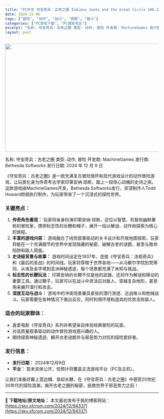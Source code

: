 ```yaml
---
title: "PC中文 夺宝奇兵：古老之圈 Indiana Jones and the Great Circle 106.23G"
date: 2024-12-06
tags: ["冒险", "动作", "战斗", "探索", "格斗"]
categories: ["PC游戏下载", "PC游戏专区"]
excerpt: "名称: 夺宝奇兵：古老之圈 类型: 动作, 冒险 开发商: MachineGames 发行商: Bethesda Softworks 发行日期: 2024 年 12 月 9 日 《夺宝奇兵：古老之圈》是一款充满复古冒险情怀和现代游戏设计的动作冒险游戏，让玩家化身为传奇考古学家印第安纳·琼斯，踏上一段&hellip;"
layout: post
---
```


<img class="aligncenter size-full wp-image-94292" src="https://sky.sfcrom.com/wp-content/uploads/2024/12/202412061108021.webp" alt="" width="616" height="353" />

名称: 夺宝奇兵：古老之圈
类型: 动作, 冒险
开发商: MachineGames
发行商: Bethesda Softworks
发行日期: 2024 年 12 月 9 日

《夺宝奇兵：古老之圈》是一款充满复古冒险情怀和现代游戏设计的动作冒险游戏，让玩家化身为传奇考古学家印第安纳·琼斯，踏上一段惊心动魄的史诗之旅。这款游戏由MachineGames开发，Bethesda Softworks发行，资深制作人Todd Howard担纲执行制作，为玩家带来了一个沉浸式的探险世界。
<h3><strong>关键亮点：</strong></h3>
<ol>
 	<li><strong>传奇角色重现：</strong> 玩家将亲身扮演印第安纳·琼斯，这位以智慧、机智和幽默著称的冒险家，携带标志性的长鞭和帽子，展开一段以解谜、动作和探索为核心的旅程。</li>
 	<li><strong>丰富的游戏内容：</strong> 游戏融合了线性叙事驱动的关卡设计和开放地图探索，玩家将能在一个充满细节的世界中发现隐藏的秘密、破解古老的谜题，甚至与致命陷阱和敌人周旋。</li>
 	<li><strong>史诗级背景与故事：</strong> 游戏时间设定在1937年，连接《夺宝奇兵：法柜奇兵》和《最后的圣战》的时间线。玩家将穿梭于世界各地——从马歇尔学院到梵蒂冈、从埃及金字塔到亚洲神秘遗迹，每个场景都充满了未知与挑战。</li>
 	<li><strong>标志性的长鞭玩法：</strong> 印第安纳的长鞭不仅是他的武器，还将作为解谜和移动的重要工具。通过鞭子，玩家可以在战斗中灵活应对敌人、穿越复杂地形，甚至用来展开潜行和攻击。</li>
 	<li><strong>深度互动与战斗：</strong> 游戏中的冲突场景兼具紧张的潜行渗透、近战格斗和枪械战斗。玩家需要在各种情况下做出反应，同时利用环境和道具的优势击败敌人。</li>
</ol>
<h3><strong>适合的玩家群体：</strong></h3>
<ul>
 	<li>喜爱电影《夺宝奇兵》系列并希望亲自体验经典冒险的玩家。</li>
 	<li>对高质量叙事驱动的动作冒险游戏感兴趣的人。</li>
 	<li>期待探索神秘遗迹、解开古老谜题并与邪恶势力对抗的探险爱好者。</li>
</ul>
<h3><strong>发行信息：</strong></h3>
<ul>
 	<li><strong>发行日期：</strong> 2024年12月9日</li>
 	<li><strong>平台：</strong> 暂未具体公开，但预计将覆盖主流游戏平台（PC及主机）。</li>
</ul>
让我们准备好戴上宽边帽、拿起长鞭，在《夺宝奇兵：古老之圈》中感受20世纪30年代的探险浪潮，揭开古老之圈的秘密，拯救世界于邪恶势力之前！

---
📖 **下载地址/原文地址：** 本文最初发布于我的博客网站：[https://sky.sfcrom.com/2024/12/94337](https://sky.sfcrom.com/2024/12/94337)
